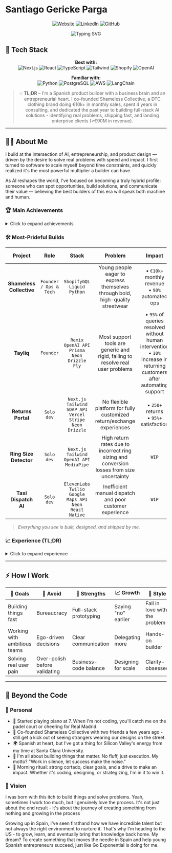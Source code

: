 # Santiago Gericke Parga

<div align="center">

[![Website](https://img.shields.io/badge/Website-santiago--gericke.dev-2ea44f)](https://www.santiago-gericke.dev)
[![LinkedIn](https://img.shields.io/badge/LinkedIn-Connect-blue)](https://www.linkedin.com/in/santiago-gericke-parga/)
[![GitHub](https://img.shields.io/badge/GitHub-Follow-lightgrey)](https://github.com/gericke98)

<img src="https://readme-typing-svg.herokuapp.com?font=Fira+Code&weight=500&size=40&pause=1000&color=2EA44F&center=true&vCenter=true&width=600&height=100&lines=Product+Builder;AI+Trailblazer;Full-Stack+Dev;Entrepreneur" alt="Typing SVG" />

</div>

## 🚀 Tech Stack

<div align="center">

**Best with:**  
![Next.js](https://img.shields.io/badge/Next.js-black?style=for-the-badge&logo=next.js&logoColor=white)
![React](https://img.shields.io/badge/React-20232A?style=for-the-badge&logo=react&logoColor=61DAFB)
![TypeScript](https://img.shields.io/badge/TypeScript-007ACC?style=for-the-badge&logo=typescript&logoColor=white)
![Tailwind](https://img.shields.io/badge/Tailwind_CSS-38B2AC?style=for-the-badge&logo=tailwind-css&logoColor=white)
![Shopify](https://img.shields.io/badge/Shopify-7AB55C?style=for-the-badge&logo=Shopify&logoColor=white)
![OpenAI](https://img.shields.io/badge/OpenAI-412991?style=for-the-badge&logo=openai&logoColor=white)

**Familiar with:**  
![Python](https://img.shields.io/badge/Python-3776AB?style=for-the-badge&logo=python&logoColor=white)
![PostgreSQL](https://img.shields.io/badge/PostgreSQL-316192?style=for-the-badge&logo=postgresql&logoColor=white)
![AWS](https://img.shields.io/badge/Amazon_AWS-232F3E?style=for-the-badge&logo=amazon-aws&logoColor=white)
![LangChain](https://img.shields.io/badge/LangChain-FF6B6B?style=for-the-badge&logo=langchain&logoColor=white)

</div>

<div align="center">

> 💡 **TL;DR** – I'm a Spanish product builder with a business brain and an entrepreneurial heart. I co-founded Shameless Collective, a DTC clothing brand doing €10k+ in monthly sales, spent 4 years in consulting, and dedicated the past year to building full-stack AI solutions - identifying real problems, shipping fast, and landing enterprise clients (>€90M in revenue).

</div>

---

## 👨‍💻 About Me

I build at the intersection of AI, entrepreneurship, and product design — driven by the desire to solve real problems with speed and impact. I first turned to software to scale myself beyond time constraints, and quickly realized it's the most powerful multiplier a builder can have.

As AI reshapes the world, I've focused on becoming a truly hybrid profile: someone who can spot opportunities, build solutions, and communicate their value — believing the best builders of this era will speak both machine and human.

### 🏆 Main Achievements

<details>
<summary>Click to expand achievements</summary>

- **Shameless Collective.** Co-founded a DTC fashion brand, scaled to €10k+/month. Automated all ops — from order processing to invoicing and logistics — with custom-built tools.
- **Returns Portal.** Built a fully automated returns portal for Shameless, integrating Shopify, Correos (shipping), and Stripe. Processed 250+ returns/exchanges with highly positive user feedback.
- **Tayliq.** Built an AI-native customer support app for Shopify brands. Currently validating with early users and in talks with a €90M+ fashion brand.
- **Ring Size Detection App.** Computer vision tool to estimate ring sizes from hand photos. Built for a jewelry brand with €500k+ annual revenue (in progress).
- **Taxi Dispatch AI System.** Voice-powered dispatch platform for a Radiotaxi company — includes a driver app, geolocation tracking, and AI call handling (in progress).

</details>

### 🛠️ Most-Prideful Builds

<div align="center">

|         Project          |          Role          |                                        Stack                                         |                                          Problem                                           |                                                           Impact                                                           |                      Live Demo                       |
| :----------------------: | :--------------------: | :----------------------------------------------------------------------------------: | :----------------------------------------------------------------------------------------: | :------------------------------------------------------------------------------------------------------------------------: | :--------------------------------------------------: |
| **Shameless Collective** | `Founder / Ops & Tech` |                         `ShopifyGQL`<br>`Liquid`<br>`Python`                         |       Young people eager to express themselves through bold, high-quality streetwear       |                                     • `€10k+` monthly revenue<br>• `90%` automated ops                                     |       [Visit](https://shamelesscollective.com)       |
|        **Tayliq**        |       `Founder`        |         `Remix`<br>`OpenAI API`<br>`Prisma`<br>`Neon`<br>`Drizzle`<br>`Fly`          |      Most support tools are generic and rigid, failing to resolve real user problems       | • `95%` of queries resolved without human intervention<br>• `10%` increase in returning customers after automating support |       [Visit](https://shamelesscollective.com)       |
|    **Returns Portal**    |       `Solo dev`       | `Next.js`<br>`Tailwind`<br>`SOAP API`<br>`Vercel`<br>`Stripe`<br>`Neon`<br>`Drizzle` |           No flexible platform for fully customized return/exchange experiences            |                                         • `250+` returns<br>• `95%+` satisfaction                                          | [Visit](https://www.shamelesscollective-returns.com) |
|  **Ring Size Detector**  |       `Solo dev`       |                `Next.js`<br>`Tailwind`<br>`OpenAI API`<br>`MediaPipe`                | High return rates due to incorrect ring sizing and conversion losses from size uncertainty |                                                           `WIP`                                                            |        [Visit](https://tayliqsize.vercel.app)        |
|   **Taxi Dispatch AI**   |       `Solo dev`       |      `ElevenLabs`<br>`Twilio`<br>`Google Maps API`<br>`Neon`<br>`React Native`       |                  Inefficient manual dispatch and poor customer experience                  |                                                           `WIP`                                                            |    [📞 Call +1 (313) 631-4559](tel:+13136314559)     |

</div>

> _Everything you see is built, designed, and shipped by me._

### 📈 Experience (TL;DR)

<details>
<summary>Click to expand experience</summary>

#### 🚀 Current Ventures

- **CEO & Co-founder @ Tayliq** _(2025–present)_  
  Building an AI-native customer support platform for DTC brands. Currently in advanced discussions with a €90M+ fashion brand for deployment.

- **Co-founder @ Shameless Collective** _(2016–present)_  
  Bootstrapped a DTC streetwear brand from zero to €10k+ monthly revenue. Built and automated core operations including order processing, logistics, and customer service.

#### 💼 Professional Experience

- **Senior Data Associate @ Monstarlab / Metyis** _(2022–2025)_  
  Led development of advanced analytics and forecasting models for global F&B clients, driving data-driven decision making across multiple markets.

#### 🎓 Education

- **Industrial Engineering & MBA**  
  ICAI / ICADE

#### 🛠️ Side Projects

- Built 20+ full-stack & AI projects focused on solving real-world problems
- Specialized in rapid prototyping and shipping MVPs

</details>

---

## ⚡ How I Work

<div align="center">

| 🎯 Goals                     | 🚫 Avoid                      | 💪 Strengths           | 📈 Growth           | 🎨 Style                      |
| ---------------------------- | ----------------------------- | ---------------------- | ------------------- | ----------------------------- |
| Building things fast         | Bureaucracy                   | Full-stack prototyping | Saying "no" earlier | Fall in love with the problem |
| Working with ambitious teams | Ego-driven decisions          | Clear communication    | Delegating more     | Hands-on builder              |
| Solving real user pain       | Over-polish before validating | Business-code balance  | Designing for scale | Clarity-obsessed              |

</div>

---

## 🎯 Beyond the Code

### 🎹 Personal

- 🎵 Started playing piano at 7. When I'm not coding, you'll catch me on the padel court or cheering for Real Madrid.
- 👕 Co-founded Shameless Collective with two friends a few years ago - still get a kick out of seeing strangers wearing our designs on the street.
- 🌍 Spanish at heart, but I've got a thing for Silicon Valley's energy from my time at Santa Clara University.
- 💭 I'm all about building things that matter. No fluff, just execution. My motto? "Work in silence, let success make the noise."
- 🎯 Morning ritual: strong cortado, clear goals, and a drive to make an impact. Whether it's coding, designing, or strategizing, I'm in it to win it.

### 🌟 Vision

I was born with this itch to build things and solve problems. Yeah, sometimes I work too much, but I genuinely love the process. It's not just about the end result - it's about the journey of creating something from nothing and growing in the process

Growing up in Spain, I've seen firsthand how we have incredible talent but not always the right environment to nurture it. That's why I'm heading to the US - to grow, learn, and eventually bring that knowledge back home. My dream? To create something that moves the needle in Spain and help young Spanish entrepreneurs succeed, just like Go Exponential is doing for me.
